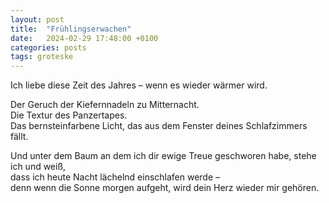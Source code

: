 ```yaml
---
layout: post
title:  "Frühlingserwachen"
date:   2024-02-29 17:48:00 +0100
categories: posts
tags: groteske
---
```

Ich liebe diese Zeit des Jahres – wenn es wieder wärmer wird.<br />

Der Geruch der Kiefernnadeln zu Mitternacht.<br>
Die Textur des Panzertapes.<br>
Das bernsteinfarbene Licht, das aus dem Fenster deines Schlafzimmers fällt.<br />

Und unter dem Baum an dem ich dir ewige Treue geschworen habe, stehe ich und weiß,<br>
dass ich heute Nacht lächelnd einschlafen werde –<br>
denn wenn die Sonne morgen aufgeht, wird dein Herz wieder mir gehören.
